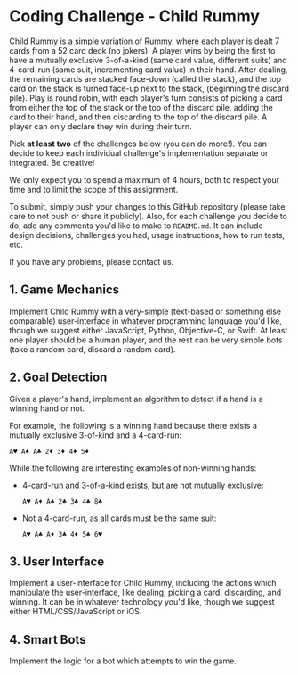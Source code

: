 # Coding Challenge - Child Rummy

Child Rummy is a simple variation of [Rummy](http://en.wikipedia.org/wiki/Rummy),
where each player is dealt 7 cards from a 52 card deck (no jokers).
A player wins by being the first to have a mutually exclusive
3-of-a-kind (same card value, different suits) and 4-card-run (same suit,
incrementing card value) in their hand.
After dealing, the remaining cards are stacked face-down (called
the stack), and the top card on the stack is turned face-up next to the stack,
(beginning the discard pile). Play is round robin, with each player's
turn consists of picking a card from either the top of the stack or the top
of the discard pile, adding the card to their hand, and then discarding to the
top of the discard pile. A player can only declare they win during their turn.

Pick **at least two** of the challenges below (you can do more!). You can
decide to keep each individual challenge's implementation separate or
integrated. Be creative!

We only expect you to spend a maximum of 4 hours, both to respect your time
and to limit the scope of this assignment.

To submit, simply push your changes to this GitHub repository (please take care
to not push or share it publicly). Also, for each challenge you decide to do,
add any comments you'd like to make to `README.md`. It can include design
decisions, challenges you had, usage instructions, how to run tests, etc.

If you have any problems, please contact us.


## 1. Game Mechanics

Implement Child Rummy with a very-simple (text-based or something else comparable)
user-interface in whatever programming language you'd like, though we suggest
either JavaScript, Python, Objective-C, or Swift. At least one player
should be a human player, and the rest can be very simple bots (take a random
card, discard a random card).

## 2. Goal Detection

Given a player's hand, implement an algorithm to detect if a hand is a winning
hand or not.

For example, the following is a winning hand because there exists a mutually
exclusive 3-of-kind and a 4-card-run:

```
A♥ A♠ A♣ 2♦ 3♦ 4♦ 5♦
```

While the following are interesting examples of non-winning hands:

- 4-card-run and 3-of-a-kind exists, but are not mutually exclusive:

  ```
  A♥ A♦ A♣ 2♣ 3♣ 4♣ 8♣
  ```

- Not a 4-card-run, as all cards must be the same suit:

  ```
  A♥ A♣ A♦ 3♣ 4♦ 5♣ 6♥
  ```

## 3. User Interface

Implement a user-interface for Child Rummy, including the actions which
manipulate the user-interface, like dealing, picking a card, discarding,
and winning. It can be in whatever technology you'd like, though we suggest either
HTML/CSS/JavaScript or iOS.

## 4. Smart Bots

Implement the logic for a bot which attempts to win the game. 

